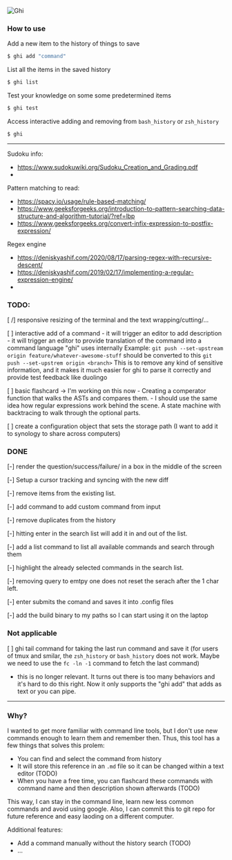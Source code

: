 
![Ghi](https://github.com/samuherek/ghi/assets/5614385/784fc006-d875-4300-b113-f0644db4da69)


### How to use

Add a new item to the history of things to save
```sh
$ ghi add "command" 
```

List all the items in the saved history
```sh
$ ghi list
```

Test your knowledge on some some predetermined items
```sh
$ ghi test
```

Access interactive adding and removing from `bash_history` or `zsh_history`
```sh
$ ghi
```

-----

Sudoku info:
- https://www.sudokuwiki.org/Sudoku_Creation_and_Grading.pdf
- 

Pattern matching to read:
- https://spacy.io/usage/rule-based-matching/
- https://www.geeksforgeeks.org/introduction-to-pattern-searching-data-structure-and-algorithm-tutorial/?ref=lbp
- https://www.geeksforgeeks.org/convert-infix-expression-to-postfix-expression/

Regex engine 
- https://deniskyashif.com/2020/08/17/parsing-regex-with-recursive-descent/
- https://deniskyashif.com/2019/02/17/implementing-a-regular-expression-engine/
- 


### TODO:

[ /] responsive resizing of the terminal and the text wrapping/cutting/...


[ ] interactive add of a command 
     - it will trigger an editor to add description
     - it will trigger an editor to provide translation of the command into a command language "ghi" uses internally
Example:
`git push --set-upstream origin feature/whatever-awesome-stuff`
should be converted to this
`git push --set-upstrem origin <branch>` 
This is to remove any kind of sensitive information, and it makes it much easier for ghi to parse it correctly and provide test feedback like duolingo


[ ] basic flashcard -> I'm working on this now
    - Creating a comperator function that walks the ASTs and compares them. 
    - I should use the same idea how regular expressions work behind the scene. A state machine with backtracing to walk through the optional parts. 

[ ] create a configuration object that sets the storage path (I want to add it to synology to share across computers)


### DONE
[-] render the question/success/failure/ in a box in the middle of the screen

[-] Setup a cursor tracking and syncing with the new diff

[-] remove items from the existing list.

[-] add command to add custom command from input

[-] remove duplicates from the history

[-] hitting enter in the search list will add it in and out of the list.

[-] add a list command to list all available commands and search through them

[-] highlight the already selected commands in the search list.

[-] removing query to emtpy one does not reset the serach after the 1 char left.

[-] enter submits the comand and saves it into .config files

[-] add the build binary to my paths so I can start using it on the laptop


### Not applicable

[ ] ghi tail command for taking the last run command and save it (for users of tmux and smilar, the `zsh_history` or `bash_history` does not work. Maybe we need to use the `fc -ln -1` command to fetch the last command)
- this is no longer relevant. It turns out there is too many behaviors and it's hard to do this right. Now it only supports the "ghi add" that adds as text or you can pipe. 


--- 

### Why?
I wanted to get more familiar with command line tools, but I don't use new commands enough to learn them and remember then. Thus, this tool has a few things that solves this prolem:
- You can find and select the command from history
- It will store this reference in an `.md` file so it can be changed within a text editor (TODO)
- When you have a free time, you can flashcard these commands with command name and then description shown afterwards (TODO)

This way, I can stay in the command line, learn new less common commands and avoid using google. 
Also, I can commit this to git repo for future reference and easy laoding on a different computer.

Additional features:
- Add a command manually without the history search (TODO)
- ...
